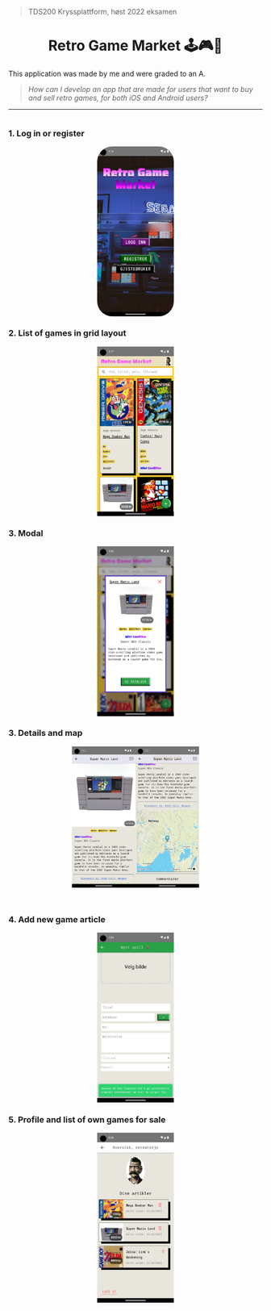 > TDS200 Kryssplattform, høst 2022 eksamen
<h1 align="center">
Retro Game Market 🕹️🎮🎰
</h1>

This application was made by me and were graded to an A.

> _How can I develop an app that are made for users that want to buy and sell retro games, for both iOS and Android users?_

---

<div style="display: flex; flex-direction: column; flex-wrap: wrap; width: 100%; gap: 30px">
  <div>
    <h3>1. Log in or register</h3>
    <div style="display: flex; flex-direction: row; justify-content: center">
      <img style="width: 30%; border-radius: 30px; border-collapse: separate;" alt="authentication start" src="/public/assets/readme-images/auth.png"/>
    </div>
  </div>
  <div>
		<h3>2. List of games in grid layout</h3>
    <div style="display: flex; flex-direction: row; justify-content: center">
      <img style="width: 30%" alt="games listing" src="/public/assets/readme-images/gridlayout.png"/>
    </div>
  </div>
  <div>
    <h3>3. Modal</h3>
    <div style="display: flex; flex-direction: row; justify-content: center">
      <img style="width: 30%" alt="intro modal1" src="/public/assets/readme-images/article-modal.png"/>
		</div>
	</div>
  <div>
    <h3>3. Details and map</h3>
    <div style="display: flex; flex-direction: row; justify-content: center">
      <img style="width: 25%" alt="intro modal1" src="/public/assets/readme-images/detail1.png"/>
      <img style="width: 25%" alt="intro modal1" src="/public/assets/readme-images/detail2.png"/>
		</div>
	</div>
	<div>
    <h3>4. Add new game article</h3>
    <div style="display: flex; flex-direction: row; justify-content: center">
      <img style="width: 30%" alt="intro modal1" src="/public/assets/readme-images/add-new-article.png"/>
		</div>
	</div>
	<div>
    <h3>5. Profile and list of own games for sale</h3>
    <div style="display: flex; flex-direction: row; justify-content: center">
      <img style="width: 30%" alt="intro modal1" src="/public/assets/readme-images/user.png"/>
		</div>
	</div>
</div>






















